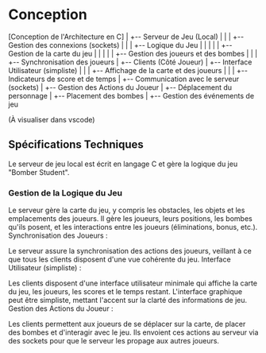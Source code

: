 # Conception

[Conception de l'Architecture en C]
    |
    +-- Serveur de Jeu (Local)
    |       |
    |       +-- Gestion des connexions (sockets)
    |       |
    |       +-- Logique du Jeu
    |       |       |
    |       |       +-- Gestion de la carte du jeu
    |       |       |
    |       |       +-- Gestion des joueurs et des bombes
    |       |
    |       +-- Synchronisation des joueurs
    |
    +-- Clients (Côté Joueur)
            |
            +-- Interface Utilisateur (simpliste)
            |       |
            |       +-- Affichage de la carte et des joueurs
            |       |
            |       +-- Indicateurs de score et de temps
            |
            +-- Communication avec le serveur (sockets)
            |
            +-- Gestion des Actions du Joueur
                    |
                    +-- Déplacement du personnage
                    |
                    +-- Placement des bombes
                    |
                    +-- Gestion des événements de jeu

(À visualiser dans vscode)

## Spécifications Techniques

Le serveur de jeu local est écrit en langage C et gère la logique du jeu "Bomber Student".

### Gestion de la Logique du Jeu

Le serveur gère la carte du jeu, y compris les obstacles, les objets et les emplacements des joueurs.
Il gère les joueurs, leurs positions, les bombes qu'ils posent, et les interactions entre les joueurs (éliminations, bonus, etc.).
Synchronisation des Joueurs :

Le serveur assure la synchronisation des actions des joueurs, veillant à ce que tous les clients disposent d'une vue cohérente du jeu.
Interface Utilisateur (simpliste) :

Les clients disposent d'une interface utilisateur minimale qui affiche la carte du jeu, les joueurs, les scores et le temps restant.
L'interface graphique peut être simpliste, mettant l'accent sur la clarté des informations de jeu.
Gestion des Actions du Joueur :

Les clients permettent aux joueurs de se déplacer sur la carte, de placer des bombes et d'interagir avec le jeu.
Ils envoient ces actions au serveur via des sockets pour que le serveur les propage aux autres joueurs.
